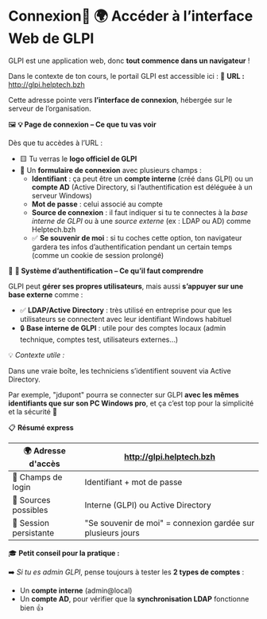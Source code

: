# Connexion🔐 **🌍 Accéder à l’interface Web de GLPI**

GLPI est une application web, donc **tout commence dans un navigateur** !

Dans le contexte de ton cours, le portail GLPI est accessible ici : 📎 **URL :** <http://glpi.helptech.bzh>

Cette adresse pointe vers **l’interface de connexion**, hébergée sur le serveur de l’organisation.



🖼️ **💡 Page de connexion – Ce que tu vas voir**

Dès que tu accèdes à l’URL :

- 🟨 Tu verras le **logo officiel de GLPI**
- 👤 Un **formulaire de connexion** avec plusieurs champs :
  - **Identifiant** : ça peut être un **compte interne** (créé dans GLPI) ou un **compte AD** (Active Directory, si l’authentification est déléguée à un serveur Windows)
  - **Mot de passe** : celui associé au compte
  - **Source de connexion** : il faut indiquer si tu te connectes à la *base interne de GLPI* ou à une *source externe* (ex : LDAP ou AD) comme Helptech.bzh
  - ✅ **Se souvenir de moi** : si tu coches cette option, ton navigateur gardera tes infos d’authentification pendant un certain temps (comme un cookie de session prolongé)



🔄 **🔐 Système d’authentification – Ce qu’il faut comprendre**

GLPI peut **gérer ses propres utilisateurs**, mais aussi **s’appuyer sur une base externe** comme :

- ✅ **LDAP/Active Directory** : très utilisé en entreprise pour que les utilisateurs se connectent avec leur identifiant Windows habituel
- 🔒 **Base interne de GLPI** : utile pour des comptes locaux (admin technique, comptes test, utilisateurs externes…)

💡 *Contexte utile :*

Dans une vraie boîte, les techniciens s’identifient souvent via Active Directory.

Par exemple, "jdupont" pourra se connecter sur GLPI **avec les mêmes identifiants que sur son PC Windows pro**, et ça c’est top pour la simplicité et la sécurité 🔐



📋 **Résumé express**

| 🌍 Adresse d'accès | <http://glpi.helptech.bzh> |
|----|----|
| 🧾 Champs de login | Identifiant + mot de passe |
| 📂 Sources possibles | Interne (GLPI) ou Active Directory |
| 🔁 Session persistante | "Se souvenir de moi" = connexion gardée sur plusieurs jours |



🎓 **Petit conseil pour la pratique :**

➡️ *Si tu es admin GLPI*, pense toujours à tester les **2 types de comptes** :

- Un **compte interne** (admin@local)
- Un **compte AD**, pour vérifier que la **synchronisation LDAP** fonctionne bien 👍
